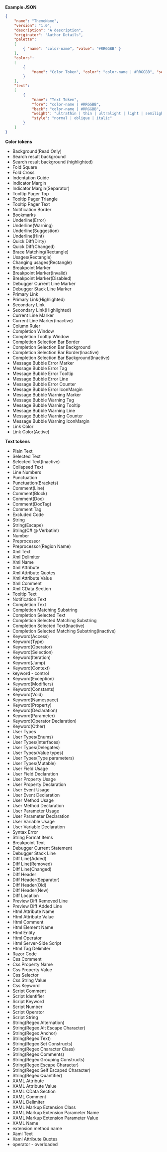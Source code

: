 **Example JSON**
``` JSON
{
	"name": "ThemeName",
	"version": "1.0",
	"description": "A description",
	"originator": "Author Details",
	"palette": 
	[
		{ "name": "color-name", "value": "#RRGGBB" }
  	],
  	"colors": 
	[
		{ 
			"name": "Color Token", "color": "color-name | #RRGGBB", "secondcolor": "color-name | #RRGGBB" 
		}
  	],
  	"text": 
	[
		{ 
			"name": "Text Token",
			"fore": "color-name | #RRGGBB", 
			"back": "color-name | #RRGGBB", 
			"weight": "ultrathin | thin | ultralight | light | semilight | book | normal | medium | mediumbold | semibold | bold | ultrabold | heavy | ultraheavy | semiblack | black | ultrablack" ,
			"style": "normal | oblique | italic"
		}
	]
}
```

**Color tokens**
* Background(Read Only)
* Search result background
* Search result background (highlighted)
* Fold Square
* Fold Cross
* Indentation Guide
* Indicator Margin
* Indicator Margin(Separator)
* Tooltip Pager Top
* Tooltip Pager Triangle
* Tooltip Pager Text
* Notification Border
* Bookmarks
* Underline(Error)
* Underline(Warning)
* Underline(Suggestion)
* Underline(Hint)
* Quick Diff(Dirty)
* Quick Diff(Changed)
* Brace Matching(Rectangle)
* Usages(Rectangle)
* Changing usages(Rectangle)
* Breakpoint Marker
* Breakpoint Marker(Invalid)
* Breakpoint Marker(Disabled)
* Debugger Current Line Marker
* Debugger Stack Line Marker
* Primary Link
* Primary Link(Highlighted)
* Secondary Link
* Secondary Link(Highlighted)
* Current Line Marker
* Current Line Marker(Inactive)
* Column Ruler
* Completion Window
* Completion Tooltip Window
* Completion Selection Bar Border
* Completion Selection Bar Background
* Completion Selection Bar Border(Inactive)
* Completion Selection Bar Background(Inactive)
* Message Bubble Error Marker
* Message Bubble Error Tag
* Message Bubble Error Tooltip
* Message Bubble Error Line
* Message Bubble Error Counter
* Message Bubble Error IconMargin
* Message Bubble Warning Marker
* Message Bubble Warning Tag
* Message Bubble Warning Tooltip
* Message Bubble Warning Line
* Message Bubble Warning Counter
* Message Bubble Warning IconMargin
* Link Color
* Link Color(Active)
	    
**Text tokens**
* Plain Text
* Selected Text
* Selected Text(Inactive)
* Collapsed Text
* Line Numbers
* Punctuation
* Punctuation(Brackets)
* Comment(Line)
* Comment(Block)
* Comment(Doc)
* Comment(DocTag)
* Comment Tag
* Excluded Code
* String
* String(Escape)
* String(C# @ Verbatim)
* Number
* Preprocessor
* Preprocessor(Region Name)
* Xml Text
* Xml Delimiter
* Xml Name
* Xml Attribute
* Xml Attribute Quotes
* Xml Attribute Value
* Xml Comment
* Xml CData Section
* Tooltip Text
* Notification Text
* Completion Text
* Completion Matching Substring
* Completion Selected Text
* Completion Selected Matching Substring
* Completion Selected Text(Inactive)
* Completion Selected Matching Substring(Inactive)
* Keyword(Access)
* Keyword(Type)
* Keyword(Operator)
* Keyword(Selection)
* Keyword(Iteration)
* Keyword(Jump)
* Keyword(Context)
* keyword - control
* Keyword(Exception)
* Keyword(Modifiers)
* Keyword(Constants)
* Keyword(Void)
* Keyword(Namespace)
* Keyword(Property)
* Keyword(Declaration)
* Keyword(Parameter)
* Keyword(Operator Declaration)
* Keyword(Other)
* User Types
* User Types(Enums)
* User Types(Interfaces)
* User Types(Delegates)
* User Types(Value types)
* User Types(Type parameters)
* User Types(Mutable)
* User Field Usage
* User Field Declaration
* User Property Usage
* User Property Declaration
* User Event Usage
* User Event Declaration
* User Method Usage
* User Method Declaration
* User Parameter Usage
* User Parameter Declaration
* User Variable Usage
* User Variable Declaration
* Syntax Error
* String Format Items
* Breakpoint Text
* Debugger Current Statement
* Debugger Stack Line
* Diff Line(Added)
* Diff Line(Removed)
* Diff Line(Changed)
* Diff Header
* Diff Header(Separator)
* Diff Header(Old)
* Diff Header(New)
* Diff Location
* Preview Diff Removed Line
* Preview Diff Added Line
* Html Attribute Name
* Html Attribute Value
* Html Comment
* Html Element Name
* Html Entity
* Html Operator
* Html Server-Side Script
* Html Tag Delimiter
* Razor Code
* Css Comment
* Css Property Name
* Css Property Value
* Css Selector
* Css String Value
* Css Keyword
* Script Comment
* Script Identifier
* Script Keyword
* Script Number
* Script Operator
* Script String
* String(Regex Alternation)
* String(Regex Alt Escape Character)
* String(Regex Anchor)
* String(Regex Text)
* String(Regex Set Constructs)
* String(Regex Character Class)
* String(Regex Comments)
* String(Regex Grouping Constructs)
* String(Regex Escape Character)
* String(Regex Self Escaped Character)
* String(Regex Quantifier)
* XAML Attribute
* XAML Attribute Value
* XAML CData Section
* XAML Comment
* XAML Delimiter
* XAML Markup Extension Class
* XAML Markup Extension Parameter Name
* XAML Markup Extension Parameter Value
* XAML Name
* extension method name
* Xaml Text
* Xaml Attribute Quotes
* operator - overloaded
